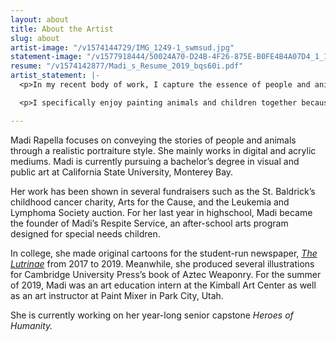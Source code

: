 ```yaml
---
layout: about
title: About the Artist
slug: about
artist-image: "/v1574144729/IMG_1249-1_swmsud.jpg"
statement-image: "/v1577918444/50024A70-D24B-4F26-875E-B0FE4B4A07D4_1_100_o_kne0px.jpg"
resume: "/v1574142877/Madi_s_Resume_2019_bqs60i.pdf"
artist_statement: |-
  <p>In my recent body of work, I capture the essence of people and animals through photo-realistic portrait paintings and illustrations. Through the use of acrylics and digital illustrations, I portray the subjects with a sharp attention to detail and textures. Portrait painting is not only about depicting physical likeness, but connecting with the subject on an intimate level. With my portraits, I invite the viewer to connect with the subject - letting their own ideologies amend the narrative.</p>

  <p>I specifically enjoy painting animals and children together because I believe they have an otherworldly bond. With this connection, I represent the innocence of the child and the tenderness within an animal’s soul. In addition, I ​purposefully work with a subdued color palette to encourage a sense of calmness among the viewers. This color palette is selected to avoid distraction from the personal interaction among the subjects within the work itself. Themes of animal equality, symbiotic friendship, and empowerment are threaded throughout my work.</p>

---
```

Madi Rapella focuses on conveying the stories of people and animals through a realistic portraiture style. She mainly works in digital and acrylic mediums. Madi is currently pursuing a bachelor’s degree in visual and public art at California State University, Monterey Bay.

Her work has been shown in several fundraisers such as the St. Baldrick’s childhood cancer charity, Arts for the Cause, and the Leukemia and Lymphoma Society auction. For her last year in highschool, Madi became the founder of Madi’s Respite Service, an after-school arts program designed for special needs children.

In college, she made original cartoons for the student-run newspaper, [_The Lutrinae_](https://thelutrinae.com/) from 2017 to 2019. Meanwhile, she produced several illustrations for Cambridge University Press’s book of Aztec Weaponry. For the summer of 2019, Madi was an art education intern at the Kimball Art Center as well as an art instructor at Paint Mixer in Park City, Utah.

She is currently working on her year-long senior capstone _Heroes of Humanity._